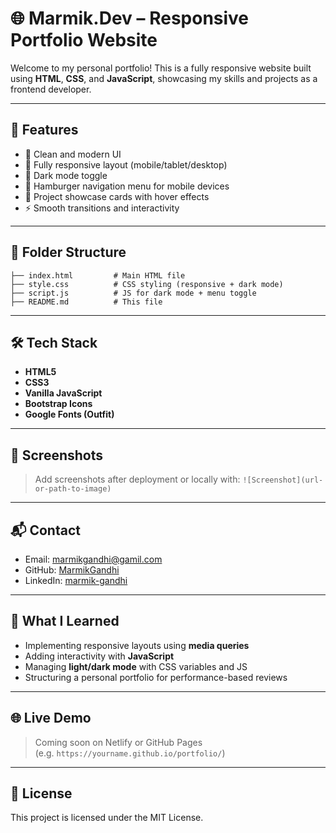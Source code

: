# 🌐 Marmik.Dev – Responsive Portfolio Website

Welcome to my personal portfolio! This is a fully responsive website built using **HTML**, **CSS**, and **JavaScript**, showcasing my skills and projects as a frontend developer.

---

## 🚀 Features

- 🎨 Clean and modern UI
- 📱 Fully responsive layout (mobile/tablet/desktop)
- 🌙 Dark mode toggle
- 🍔 Hamburger navigation menu for mobile devices
- 💼 Project showcase cards with hover effects
- ⚡ Smooth transitions and interactivity

---

## 📁 Folder Structure

```
├── index.html         # Main HTML file
├── style.css          # CSS styling (responsive + dark mode)
├── script.js          # JS for dark mode + menu toggle
├── README.md          # This file
```

---

## 🛠️ Tech Stack

- **HTML5**
- **CSS3**
- **Vanilla JavaScript**
- **Bootstrap Icons**
- **Google Fonts (Outfit)**

---

## 📸 Screenshots

> Add screenshots after deployment or locally with:
> `![Screenshot](url-or-path-to-image)`

---

## 📬 Contact

- Email: [marmikgandhi@gamil.com](mailto:marmikgandhi@gamil.com)
- GitHub: [MarmikGandhi](https://github.com/MarmikGandhi)
- LinkedIn: [marmik-gandhi](https://www.linkedin.com/in/marmik-gandhi-006a55323/)

---

## 🧠 What I Learned

- Implementing responsive layouts using **media queries**
- Adding interactivity with **JavaScript**
- Managing **light/dark mode** with CSS variables and JS
- Structuring a personal portfolio for performance-based reviews

---

## 🌐 Live Demo

> Coming soon on Netlify or GitHub Pages  
> (e.g. `https://yourname.github.io/portfolio/`)

---

## 📌 License

This project is licensed under the MIT License.

